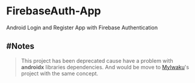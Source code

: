 # FirebaseAuth-App
Android Login and Register App with Firebase Authentication

## #Notes ##
>This project has been deprecated cause have a problem with <b>androidx</b> libraries dependencies.
>And would be move to [MyIwaku](http://github.com)'s project with the same concept.

